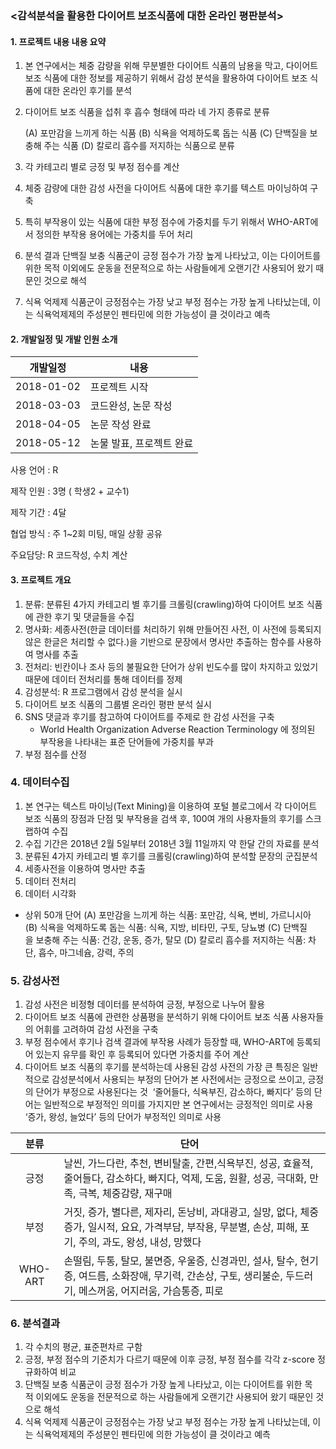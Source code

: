### <감석분석을 활용한 다이어트 보조식품에 대한 온라인 평판분석>



#### 1. 프로젝트 내용 내용 요약

1. 본 연구에서는 체중 감량을 위해 무분별한 다이어트 식품의 남용을 막고, 다이어트 보조 식품에 대한 정보를 제공하기 위해서 감성 분석을 활용하여 다이어트 보조 식품에 대한 온라인 후기를 분석
2. 다이어트 보조 식품을 섭취 후 흡수 형태에 따라 네 가지 종류로 분류
      
      (A) 포만감을 느끼게 하는 식품
      (B) 식욕을 억제하도록 돕는 식품
      (C) 단백질을 보충해 주는 식품
      (D) 칼로리 흡수를 저지하는 식품으로 분류

3. 각 카테고리 별로 긍정 및 부정 점수를 계산
3. 체중 감량에 대한 감성 사전을 다이어트 식품에 대한 후기를 텍스트 마이닝하여 구축
4. 특히 부작용이 있는 식품에 대한 부정 점수에 가중치를 두기 위해서 WHO-ART에서 정의한 부작용 용어에는 가중치를 두어 처리
5. 분석 결과 단백질 보충 식품군이 긍정 점수가 가장 높게 나타났고, 이는 다이어트를 위한 목적 이외에도 운동을 전문적으로 하는 사람들에게 오랜기간 사용되어 왔기 때문인 것으로 해석
6. 식욕 억제제 식품군이 긍정점수는 가장 낮고 부정 점수는 가장 높게 나타났는데, 이는 식욕억제제의 주성분인 펜타민에 의한 가능성이 클 것이라고 예측



#### 2. 개발일정 및 개발 인원 소개

개발일정 |  내용  
:---: | --- 
2018-01-02 | 프로젝트 시작
2018-03-03 | 코드완성, 논문 작성
2018-04-05 | 논문 작성 완료
2018-05-12 | 논물 발표, 프로젝트 완료

사용 언어 : R

제작 인원 : 3명 ( 학생2 + 교수1) 

제작 기간 : 4달

협업 방식 : 주 1~2회 미팅, 매일 상황 공유

주요담당: R 코드작성, 수치 계산


#### 3. 프로젝트 개요
1. 분류: 분류된 4가지 카테고리 별 후기를 크롤링(crawling)하여 다이어트 보조 식품에 관한 후기 및 댓글들을 수집
2. 명사화: 세종사전(한글 데이터를 처리하기 위해 만들어진 사전, 이 사전에 등록되지 않은 한글은 처리할 수 없다.)을 기반으로 문장에서 명사만 추출하는 함수를 사용하여 명사를 추출
3. 전처리: 빈칸이나 조사 등의 불필요한 단어가 상위 빈도수를 많이 차지하고 있었기 때문에 데이터 전처리를 통해 데이터를 정제
4. 감성분석:  R 프로그램에서 감성 분석을 실시
5. 다이어트 보조 식품의 그룹별 온라인 평판 분석 실시
6. SNS 댓글과 후기를 참고하여 다이어트를 주제로 한 감성 사전을 구축
   * World Health Organization Adverse Reaction Terminology 에 정의된 부작용을 나타내는 표준 단어들에 가중치를 부과
7. 부정 점수를 산정



### 4. 데이터수집
1. 본 연구는 텍스트 마이닝(Text Mining)을 이용하여 포털 블로그에서 각 다이어트 보조 식품의 장점과 단점 및 부작용을 검색 후, 100여 개의 사용자들의 후기를 스크랩하여 수집
2. 수집 기간은 2018년 2월 5일부터 2018년 3월 11일까지 약 한달 간의 자료를 분석
3. 분류된 4가지 카테고리 별 후기를 크롤링(crawling)하여 분석할 문장의 군집분석
4. 세종사전을 이용하여 명사만 추출
5. 데이터 전처리
6. 데이터 시각화 

* 상위 50개 단어
(A) 포만감을 느끼게 하는 식품: 포만감, 식욕, 변비, 가르니시아 
(B) 식욕을 억제하도록 돕는 식품: 식욕, 지방, 비타민, 구토, 당뇨병
(C) 단백질을 보충해 주는 식품: 건강, 운동, 증가, 탈모
(D) 칼로리 흡수를 저지하는 식품: 차단, 흡수, 마그네슘, 강력, 주의


### 5. 감성사전
1. 감성 사전은 비정형 데이터를 분석하여 긍정, 부정으로 나누어 활용
2. 다이어트 보조 식품에 관련한 상품평을 분석하기 위해 다이어트 보조 식품 사용자들의 어휘를 고려하여 감성 사전을 구축
3. 부정 점수에서 후기나 검색 결과에 부작용 사례가 등장할 때, WHO-ART에 등록되어 있는지 유무를 확인 후 등록되어 있다면 가중치를 주어 계산
4. 다이어트 보조 식품의 후기를 분석하는데 사용된 감성 사전의 가장 큰 특징은 일반적으로 감성분석에서 사용되는 부정의 단어가 본 사전에서는 긍정으로 쓰이고, 긍정의 단어가 부정으로 사용된다는 것
   ‘줄어들다, 식욕부진, 감소하다, 빠지다’ 등의 단어는 일반적으로 부정적인 의미를 가지지만 본 연구에서는 긍정적인 의미로 사용
   ‘증가, 왕성, 늘었다’ 등의 단어가 부정적인 의미로 사용


분류 |  단어  
:---: | --- 
긍정 | 날씬, 가느다란, 추천, 변비탈출, 간편,식욕부진, 성공, 효율적, 줄어들다, 감소하다, 빠지다, 억제, 도움, 원활, 성공, 극대화, 만족, 극복, 체중감량, 재구매
부정 | 거짓, 증가, 별다른, 제자리, 돈낭비, 과대광고, 실망, 없다, 체중증가, 일시적, 요요, 가격부담, 부작용, 무분별, 손상, 피해, 포기, 주의, 과도, 왕성, 내성, 망했다
WHO-ART | 손떨림, 두통, 탈모, 불면증, 우울증, 신경과민, 설사, 탈수, 현기증, 여드름, 소화장애, 무기력, 간손상, 구토, 생리불순, 두드러기, 메스꺼움, 어지러움, 가슴통증, 피로



### 6. 분석결과
1. 각 수치의 평균, 표준편차르 구함
2. 긍정, 부정 점수의 기준치가 다르기 때문에 이후 긍정, 부정 점수를 각각 z-score 정규화하여 비교
3. 단백질 보충 식품군이 긍정 점수가 가장 높게 나타났고, 이는 다이어트를 위한 목적 이외에도 운동을 전문적으로 하는 사람들에게 오랜기간 사용되어 왔기 때문인 것으로 해석
4. 식욕 억제제 식품군이 긍정점수는 가장 낮고 부정 점수는 가장 높게 나타났는데, 이는 식욕억제제의 주성분인 펜타민에 의한 가능성이 클 것이라고 예측
